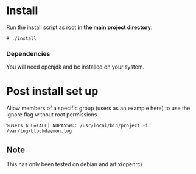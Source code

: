 # Install
Run the install script as root **in the main project directory**.
```
# ./install
```
### Dependencies
You will need openjdk and bc installed on your system.
# Post install set up
Allow members of a specific group (users as an example here) to use the ignore flag without root permissions
```
%users ALL=(ALL) NOPASSWD: /usr/local/bin/project -i /var/log/blockdaemon.log
```
## Note
This has only been tested on debian and artix(openrc)
